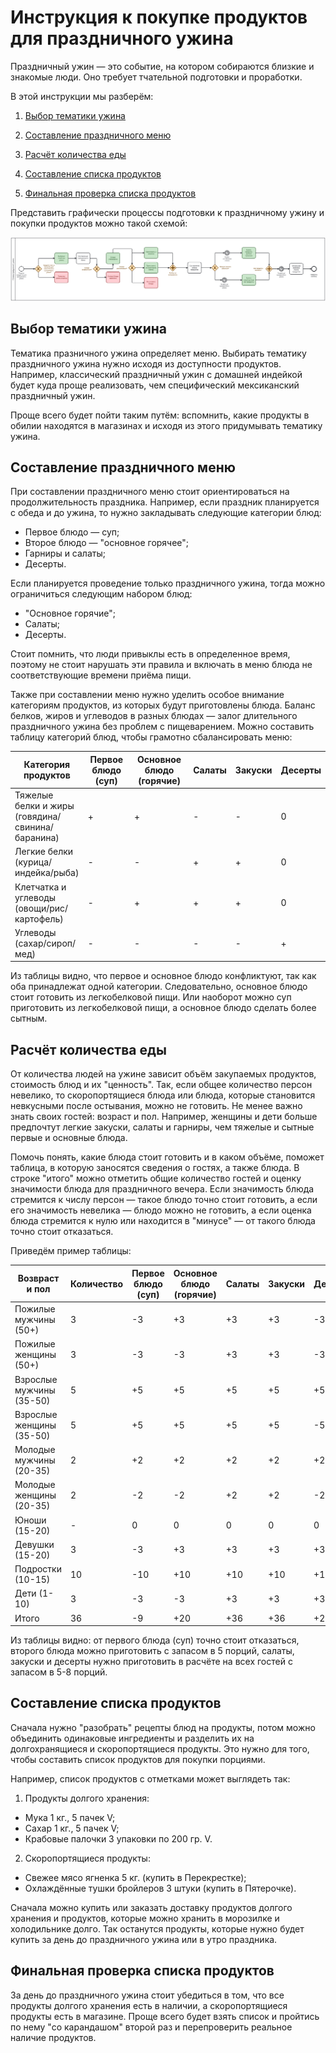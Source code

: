 # Инструкция к покупке продуктов для праздничного ужина

Праздничный ужин — это событие, на котором собираются близкие и знакомые люди. Оно требует тчательной подготовки и проработки.

В этой инструкции мы разберём:

1. [Выбор тематики ужина](#choose-dinner-theme)

2. [Составление праздничного меню](#make-menu)

3. [Расчёт количества еды](#calculate-resources)

4. [Составление списка продуктов](#make-products-list)

5. [Финальная проверка списка продуктов](#final-check)

Представить графически процессы подготовки к праздничному ужину и покупки продуктов можно такой схемой:

<p><a href="./gala_dinner.svg" target="_blank"><img src="./gala_dinner.svg" alt="Gala dinner"></a></p>


<h2 id="choose-dinner-theme">Выбор тематики ужина</h2>

Тематика празничного ужина определяет меню. Выбирать тематику праздничного ужина нужно исходя из доступности продуктов. Например, классический праздничный ужин с домашней индейкой будет куда проще реализовать, чем специфический мексиканский праздничный ужин. 

Проще всего будет пойти таким путём: вспомнить, какие продукты в обилии находятся в магазинах и исходя из этого придумывать тематику ужина.  


<h2 id="make-menu">Составление праздничного меню</h2>

При составлении праздничного меню стоит ориентироваться на продолжительность праздника. Например, если праздник планируется с обеда и до ужина, то нужно закладывать следующие категории блюд:

- Первое блюдо — суп;
- Второе блюдо — "основное горячее";
- Гарниры и салаты;
- Десерты.

Если планируется проведение только праздничного ужина, тогда можно ограничиться следующим набором блюд:

- "Основное горячие";
- Салаты;
- Десерты.

Стоит помнить, что люди привыклы есть в определенное время, поэтому не стоит нарушать эти правила и включать в меню блюда не соответствующие времени приёма пищи. 

Также при составлении меню нужно уделить особое внимание категориям продуктов, из которых будут приготовлены блюда. Баланс белков, жиров и углеводов в разных блюдах — залог длительного праздничного ужина без проблем с пищеварением. Можно составить таблицу категорий блюд, чтобы грамотно сбалансировать меню:

| Категория продуктов                              | Первое блюдо (суп) | Основное блюдо (горячие) |  Салаты | Закуски | Десерты |
| ------------------------------------------------ | ------------------ | -----------------------  | ------- | ------- | ------- |
| Тяжелые белки и жиры (говядина/свинина/баранина) |        +           |           +              |   -     |    -    |    0    |
| Легкие белки (курица/индейка/рыба)               |        -           |           -              |   +     |    +    |    0    |
| Клетчатка и углеводы (овощи/рис/картофель)       |        -           |           +              |   +     |    +    |    0    |
| Углеводы (сахар/сироп/мед)                       |        -           |           -              |   -     |    -    |    +    |

Из таблицы видно, что первое и основное блюдо конфликтуют, так как оба принадлежат одной категории. Следовательно, основное блюдо стоит готовить из легкобелковой пищи. Или наоборот можно суп приготовить из легкобелковой пищи, а основное блюдо сделать более сытным.

<h2 id="calculate-resources">Расчёт количества еды</h2>

От количества людей на ужине зависит объём закупаемых продуктов, стоимость блюд и их "ценность". Так, если общее количество персон невелико, то скоропортящиеся блюда или блюда, которые становится невкусными после остывания, можно не готовить. Не менее важно знать своих гостей: возраст и пол. Например, женщины и дети больше предпочтут легкие закуски, салаты и гарниры, чем тяжелые и сытные первые и основные блюда.

Помочь понять, какие блюда стоит готовить и в каком объёме, поможет таблица, в которую заносятся сведения о гостях, а также блюда. В строке "итого" можно отметить общие количество гостей и оценку значимости блюда для праздничного вечера. Если значимость блюда стремится к числу персон — такое блюдо точно стоит готовить, а если его значимость невелика — блюдо можно не готовить, а если оценка блюда стремится к нулю или находится в "минусе" — от такого блюда точно стоит отказаться.

Приведём пример таблицы:

|       Возвраст и пол     | Количество | Первое блюдо (суп) | Основное блюдо (горячие) |  Салаты | Закуски | Десерты |
| -------------------------|------------|--------------------|--------------------------|---------|---------|-------- |
| Пожилые мужчины (50+)    |     3      |          -3        |          +3              |   +3    |   +3    |   -3    |
| Пожилые женщины (50+)    |     3      |          -3        |          -3              |   +3    |   +3    |   -3    |
| Взрослые мужчины (35-50) |     5      |          +5        |          +5              |   +5    |   +5    |   +5    |
| Взрослые женщины (35-50) |     5      |          +5        |          +5              |   +5    |   +5    |   -5    |
| Молодые мужчины (20-35)  |     2      |          +2        |          +2              |   +2    |   +2    |   +2    |
| Молодые женщины (20-35)  |     2      |          -2        |          -2              |   +2    |   +2    |   -2    |
| Юноши (15-20)            |     -      |          0         |          0               |   0     |   0     |   0     |
| Девушки (15-20)          |     3      |          -3        |          +3              |   +3    |   +3    |   +3    |
| Подростки (10-15)        |    10      |          -10       |          +10             |   +10   |   +10   |   +10   |
| Дети (1-10)              |     3      |          -3        |          -3              |   +3    |   +3    |   +3    |
| Итого                    |     36     |          -9        |          +20             |   +36   |  +36    |   +20   |

Из таблицы видно: от первого блюда (суп) точно стоит отказаться, второго блюда можно приготовить с запасом в 5 порций, салаты, закуски и десерты нужно приготовить в расчёте на всех гостей с запасом в 5-8 порций.


<h2 id="make-products-list">Составление списка продуктов</h2>

Сначала нужно "разобрать" рецепты блюд на продукты, потом можно объединить одинаковые ингредиенты и разделить их на долгохранящиеся и скоропортящиеся продукты. Это нужно для того, чтобы составить список продуктов для покупки порциями. 

Например, список продуктов с отметками может выглядеть так:

1. Продукты долгого хранения:

- Мука 1 кг., 5 пачек V;
- Сахар 1 кг., 5 пачек V;
- Крабовые палочки 3 упаковки по 200 гр. V.

2. Скоропортящиеся продукты:

- Свежее мясо ягненка 5 кг. (купить в Перекрестке);
- Охлаждённые тушки бройлеров 3 штуки (купить в Пятерочке).

Сначала можно купить или заказать доставку продуктов долгого хранения и продуктов, которые можно хранить в морозилке и холодильнике долго. Так останутся продукты, которые нужно будет купить за день до праздничного ужина или в утро праздника.


<h2 id="final-check">Финальная проверка списка продуктов</h2>

За день до праздничного ужина стоит убедиться в том, что все продукты долгого хранения есть в наличии, а скоропортящиеся продукты есть в магазине. Проще всего будет взять список и пройтись по нему "со карандашом" второй раз и перепроверить реальное наличие продуктов.